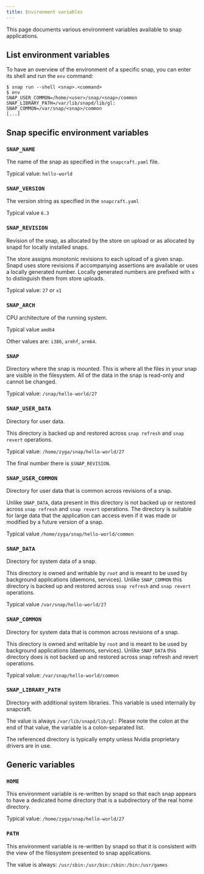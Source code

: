 ```yaml
---
title: Environment variables
---
```


This page documents various environment variables available to snap applications.

## List environment variables

To have an overview of the environment of a specific snap, you can enter its shell and run the `env` command:

    $ snap run --shell <snap>.<command>
    $ env
    SNAP_USER_COMMON=/home/<user>/snap/<snap>/common
    SNAP_LIBRARY_PATH=/var/lib/snapd/lib/gl:
    SNAP_COMMON=/var/snap/<snap>/common
    [...]

## Snap specific environment variables

### `SNAP_NAME`

The name of the snap as specified in the `snapcraft.yaml` file.

Typical value: `hello-world`

### `SNAP_VERSION`

The version string as specified in the `snapcraft.yaml`

Typical value `6.3`

### `SNAP_REVISION`

Revision of the snap, as allocated by the store on upload or as allocated by snapd for locally installed snaps.

The store assigns monotonic revisions to each upload of a given snap. Snapd uses store revisions if accompanying assertions are available or uses a locally generated number. Locally generated numbers are prefixed with `x` to distinguish them from store uploads.

Typical value: `27` or `x1`

### `SNAP_ARCH`

CPU architecture of the running system.

Typical value `amd64`

Other values are: `i386`, `armhf`, `arm64`.

### `SNAP`

Directory where the snap is mounted. This is where all the files in your snap are visible in the filesystem.
All of the data in the snap is read-only and cannot be changed.

Typical value: `/snap/hello-world/27`

### `SNAP_USER_DATA`

Directory for user data.

This directory is backed up and restored across `snap refresh` and `snap revert` operations.

Typical value: `/home/zyga/snap/hello-world/27`

The final number there is `$SNAP_REVISION`.

### `SNAP_USER_COMMON`

Directory for user data that is common across revisions of a snap.

Unlike `SNAP_DATA`, data present in this directory is not backed up or restored across `snap refresh` and `snap revert` operations. The directory is suitable for large data that the application can access even if it was made or modified by a future version of a snap.

Typical value `/home/zyga/snap/hello-world/common`

### `SNAP_DATA`

Directory for system data of a snap.

This directory is owned and writable by `root` and is meant to be used by background applications (daemons, services). Unlike `SNAP_COMMON` this directory is backed up and restored across `snap refresh` and `snap revert` operations.

Typical value `/var/snap/hello-world/27`

### `SNAP_COMMON`

Directory for system data that is common across revisions of a snap.

This directory is owned and writable by `root` and is meant to be used by background applications (daemons, services). Unlike `SNAP_DATA` this directory does is not backed up and restored across snap refresh and revert operations.

Typical value: `/var/snap/hello-world/common`

### `SNAP_LIBRARY_PATH`

Directory with additional system libraries. This variable is used internally by snapcraft.

The value is always `/var/lib/snapd/lib/gl:` Please note the colon at the end of that value, the variable is a colon-separated list.

The referenced directory is typically empty unless Nvidia proprietary drivers are in use.

## Generic variables

### `HOME`

This environment variable is re-written by snapd so that each snap appears to have a dedicated home directory that is a subdirectory of the real home directory.

Typical value: `/home/zyga/snap/hello-world/27`

### `PATH`

This environment variable is re-written by snapd so that it is consistent with the view of the filesystem presented to snap applications.

The value is always: `/usr/sbin:/usr/bin:/sbin:/bin:/usr/games`
